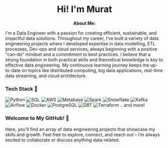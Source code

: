 



<h1 align="center">Hi! I'm Murat </h1>

<p align="center"><strong>About Me:</strong></p>




I'm a  Data Engineer with a passion for creating efficient, sustainable, and impactful data solutions. 
Throughout my career, I’ve built a variety of data engineering projects where I developed expertise in data modelling, ETL processes, Dev-ops and cloud services, always beginning with a positive "can-do" mindset and a commitment to best practices. 
I believe that a strong foundation in both practical skills and theoretical knowledge is key to effective data engineering.
My continuous learning journey keeps me up-to-date on topics like distributed computing, big data applications, real-time data streaming, and cloud architecture.

### Tech Stack 🚀
![Python](https://img.shields.io/badge/Python-3776AB?logo=python&logoColor=white) ![SQL](https://img.shields.io/badge/SQL-4479A1?logo=postgresql&logoColor=white) ![AWS](https://img.shields.io/badge/AWS-232F3E?logo=amazonaws&logoColor=white) ![Metabase](https://img.shields.io/badge/Metabase-1B66D1?logo=metabase&logoColor=white) ![Spark](https://img.shields.io/badge/Apache_Spark-E25A1C?logo=apachespark&logoColor=white) ![Snowflake](https://img.shields.io/badge/Snowflake-29B5E8?logo=snowflake&logoColor=white) ![Kafka](https://img.shields.io/badge/Apache_Kafka-231F20?logo=apachekafka&logoColor=white) ![Airflow](https://img.shields.io/badge/Apache_Airflow-017CEE?logo=apacheairflow&logoColor=white) ![Docker](https://img.shields.io/badge/Docker-2496ED?logo=docker&logoColor=white) ![PostgreSQL](https://img.shields.io/badge/PostgreSQL-336791?logo=postgresql&logoColor=white) ![DBT](https://img.shields.io/badge/DBT-FF694B?logo=dbt&logoColor=white) ![Terraform](https://img.shields.io/badge/Terraform-623CE4?logo=terraform&logoColor=white) …and more!

### Welcome to My GitHub! 🎉
Here, you'll find an array of data engineering projects that showcase my skills and growth. Feel free to explore, connect, and reach out – I’m always excited to collaborate or discuss anything data-related.
